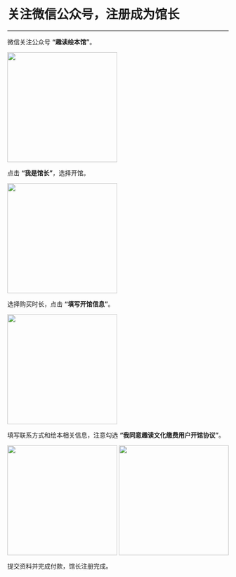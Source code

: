 # 关注微信公众号，注册成为馆长
------
微信关注公众号 **“趣读绘本馆”**。

<img src="https://qudulib.oss-cn-shanghai.aliyuncs.com/WechatIMG25.jpeg" width="250" hegiht="150" align=center />
         

点击 **“我是馆长”**，选择开馆。

<img src="https://qudulib.oss-cn-shanghai.aliyuncs.com/WechatIMG49.jpeg" width="250" hegiht="150" align=center />
 

选择购买时长，点击 **“填写开馆信息”**。

<img src="https://qudulib.oss-cn-shanghai.aliyuncs.com/WechatIMG5.jpeg" width="250" hegiht="150" align=center />
 

填写联系方式和绘本相关信息，注意勾选 **“我同意趣读文化缴费用户开馆协议”**。

<img src="https://qudulib.oss-cn-shanghai.aliyuncs.com/WechatIMG7.jpeg" width="250" hegiht="150" align=center /> <img src="https://qudulib.oss-cn-shanghai.aliyuncs.com/WechatIMG8.jpeg" width="250" hegiht="150" align=center />
    

提交资料并完成付款，馆长注册完成。
